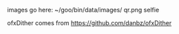 images go here:
~/goo/bin/data/images/
qr.png
selfie


ofxDither comes from
https://github.com/danbz/ofxDither


